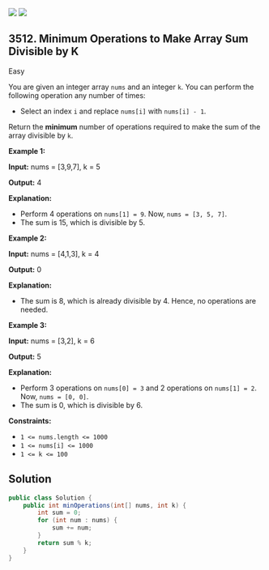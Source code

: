 [![](https://img.shields.io/github/stars/javadev/LeetCode-in-Java?label=Stars&style=flat-square)](https://github.com/javadev/LeetCode-in-Java)
[![](https://img.shields.io/github/forks/javadev/LeetCode-in-Java?label=Fork%20me%20on%20GitHub%20&style=flat-square)](https://github.com/javadev/LeetCode-in-Java/fork)

## 3512\. Minimum Operations to Make Array Sum Divisible by K

Easy

You are given an integer array `nums` and an integer `k`. You can perform the following operation any number of times:

*   Select an index `i` and replace `nums[i]` with `nums[i] - 1`.

Return the **minimum** number of operations required to make the sum of the array divisible by `k`.

**Example 1:**

**Input:** nums = [3,9,7], k = 5

**Output:** 4

**Explanation:**

*   Perform 4 operations on `nums[1] = 9`. Now, `nums = [3, 5, 7]`.
*   The sum is 15, which is divisible by 5.

**Example 2:**

**Input:** nums = [4,1,3], k = 4

**Output:** 0

**Explanation:**

*   The sum is 8, which is already divisible by 4. Hence, no operations are needed.

**Example 3:**

**Input:** nums = [3,2], k = 6

**Output:** 5

**Explanation:**

*   Perform 3 operations on `nums[0] = 3` and 2 operations on `nums[1] = 2`. Now, `nums = [0, 0]`.
*   The sum is 0, which is divisible by 6.

**Constraints:**

*   `1 <= nums.length <= 1000`
*   `1 <= nums[i] <= 1000`
*   `1 <= k <= 100`

## Solution

```java
public class Solution {
    public int minOperations(int[] nums, int k) {
        int sum = 0;
        for (int num : nums) {
            sum += num;
        }
        return sum % k;
    }
}
```